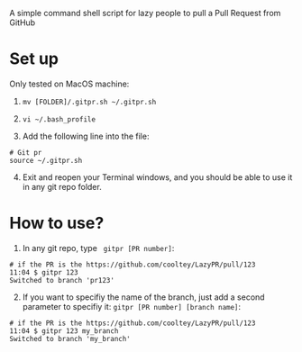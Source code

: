 A simple command shell script for lazy people to pull a Pull Request from GitHub

# Set up
Only tested on MacOS machine:

1. `mv [FOLDER]/.gitpr.sh ~/.gitpr.sh`

2. `vi ~/.bash_profile`

3. Add the following line into the file:
  ```
  # Git pr
  source ~/.gitpr.sh
  ```

4. Exit and reopen your Terminal windows, and you should be able to use it in any git repo folder.


# How to use?
1. In any git repo, type ` gitpr [PR number]`:
```
# if the PR is the https://github.com/cooltey/LazyPR/pull/123
11:04 $ gitpr 123
Switched to branch 'pr123'

```

2. If you want to specifiy the name of the branch, just add a second parameter to specifiy it: `gitpr [PR number] [branch name]`:
```
# if the PR is the https://github.com/cooltey/LazyPR/pull/123
11:04 $ gitpr 123 my_branch
Switched to branch 'my_branch'
```
